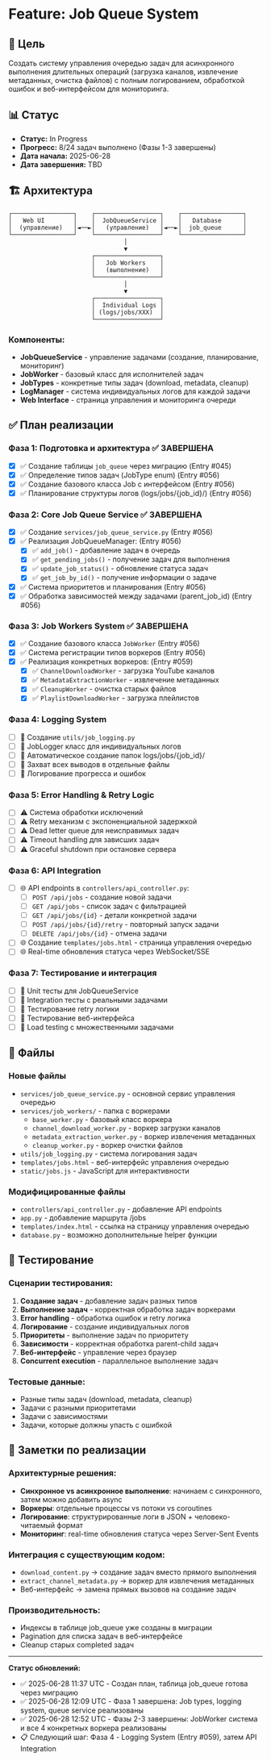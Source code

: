 # Feature: Job Queue System

## 🎯 Цель

Создать систему управления очередью задач для асинхронного выполнения длительных операций (загрузка каналов, извлечение метаданных, очистка файлов) с полным логированием, обработкой ошибок и веб-интерфейсом для мониторинга.

## 📊 Статус

- **Статус:** In Progress  
- **Прогресс:** 8/24 задач выполнено (Фазы 1-3 завершены)
- **Дата начала:** 2025-06-28
- **Дата завершения:** TBD

## 🏗️ Архитектура

```
┌─────────────────┐    ┌──────────────────┐    ┌─────────────────┐
│   Web UI        │    │  JobQueueService │    │   Database      │
│  (управление)   │◄──►│   (управление)   │◄──►│  job_queue      │
└─────────────────┘    └──────────────────┘    └─────────────────┘
                                │
                                ▼
                       ┌──────────────────┐
                       │   Job Workers    │
                       │   (выполнение)   │
                       └──────────────────┘
                                │
                                ▼
                       ┌──────────────────┐
                       │  Individual Logs │
                       │ (logs/jobs/XXX)  │
                       └──────────────────┘
```

### Компоненты:
- **JobQueueService** - управление задачами (создание, планирование, мониторинг)
- **JobWorker** - базовый класс для исполнителей задач
- **JobTypes** - конкретные типы задач (download, metadata, cleanup)
- **LogManager** - система индивидуальных логов для каждой задачи
- **Web Interface** - страница управления и мониторинга очереди

## ✅ План реализации

### Фаза 1: Подготовка и архитектура ✅ ЗАВЕРШЕНА
- [x] ✅ Создание таблицы `job_queue` через миграцию (Entry #045)
- [x] ✅ Определение типов задач (JobType enum) (Entry #056)
- [x] ✅ Создание базового класса Job с интерфейсом (Entry #056) 
- [x] ✅ Планирование структуры логов (logs/jobs/{job_id}/) (Entry #056)

### Фаза 2: Core Job Queue Service ✅ ЗАВЕРШЕНА
- [x] ✅ Создание `services/job_queue_service.py` (Entry #056)
- [x] ✅ Реализация JobQueueManager: (Entry #056)
  - [x] ✅ `add_job()` - добавление задач в очередь
  - [x] ✅ `get_pending_jobs()` - получение задач для выполнения  
  - [x] ✅ `update_job_status()` - обновление статуса задач
  - [x] ✅ `get_job_by_id()` - получение информации о задаче
- [x] ✅ Система приоритетов и планирования (Entry #056)
- [x] ✅ Обработка зависимостей между задачами (parent_job_id) (Entry #056)

### Фаза 3: Job Workers System ✅ ЗАВЕРШЕНА
- [x] ✅ Создание базового класса `JobWorker` (Entry #056)
- [x] ✅ Система регистрации типов воркеров (Entry #056)
- [x] ✅ Реализация конкретных воркеров: (Entry #059)
  - [x] ✅ `ChannelDownloadWorker` - загрузка YouTube каналов
  - [x] ✅ `MetadataExtractionWorker` - извлечение метаданных
  - [x] ✅ `CleanupWorker` - очистка старых файлов
  - [x] ✅ `PlaylistDownloadWorker` - загрузка плейлистов

### Фаза 4: Logging System
- [ ] 📝 Создание `utils/job_logging.py`
- [ ] 📝 JobLogger класс для индивидуальных логов
- [ ] 📝 Автоматическое создание папок logs/jobs/{job_id}/
- [ ] 📝 Захват всех выводов в отдельные файлы
- [ ] 📝 Логирование прогресса и ошибок

### Фаза 5: Error Handling & Retry Logic
- [ ] ⚠️ Система обработки исключений
- [ ] ⚠️ Retry механизм с экспоненциальной задержкой
- [ ] ⚠️ Dead letter queue для неисправимых задач
- [ ] ⚠️ Timeout handling для зависших задач
- [ ] ⚠️ Graceful shutdown при остановке сервера

### Фаза 6: API Integration
- [ ] 🌐 API endpoints в `controllers/api_controller.py`:
  - [ ] `POST /api/jobs` - создание новой задачи
  - [ ] `GET /api/jobs` - список задач с фильтрацией
  - [ ] `GET /api/jobs/{id}` - детали конкретной задачи
  - [ ] `POST /api/jobs/{id}/retry` - повторный запуск задачи
  - [ ] `DELETE /api/jobs/{id}` - отмена задачи
- [ ] 🌐 Создание `templates/jobs.html` - страница управления очередью
- [ ] 🌐 Real-time обновления статуса через WebSocket/SSE

### Фаза 7: Тестирование и интеграция
- [ ] 🧪 Unit тесты для JobQueueService
- [ ] 🧪 Integration тесты с реальными задачами
- [ ] 🧪 Тестирование retry логики
- [ ] 🧪 Тестирование веб-интерфейса
- [ ] 🧪 Load testing с множественными задачами

## 📁 Файлы

### Новые файлы
- `services/job_queue_service.py` - основной сервис управления очередью
- `services/job_workers/` - папка с воркерами
  - `base_worker.py` - базовый класс воркера
  - `channel_download_worker.py` - воркер загрузки каналов
  - `metadata_extraction_worker.py` - воркер извлечения метаданных  
  - `cleanup_worker.py` - воркер очистки файлов
- `utils/job_logging.py` - система логирования задач
- `templates/jobs.html` - веб-интерфейс управления очередью
- `static/jobs.js` - JavaScript для интерактивности

### Модифицированные файлы  
- `controllers/api_controller.py` - добавление API endpoints
- `app.py` - добавление маршрута /jobs
- `templates/index.html` - ссылка на страницу управления очередью
- `database.py` - возможно дополнительные helper функции

## 🧪 Тестирование

### Сценарии тестирования:
1. **Создание задач** - добавление задач разных типов
2. **Выполнение задач** - корректная обработка задач воркерами
3. **Error handling** - обработка ошибок и retry логика  
4. **Логирование** - создание индивидуальных логов
5. **Приоритеты** - выполнение задач по приоритету
6. **Зависимости** - корректная обработка parent-child задач
7. **Веб-интерфейс** - управление через браузер
8. **Concurrent execution** - параллельное выполнение задач

### Тестовые данные:
- Разные типы задач (download, metadata, cleanup)
- Задачи с разными приоритетами
- Задачи с зависимостями
- Задачи, которые должны упасть с ошибкой

## 📝 Заметки по реализации

### Архитектурные решения:
- **Синхронное vs асинхронное выполнение**: начинаем с синхронного, затем можно добавить async
- **Воркеры**: отдельные процессы vs потоки vs coroutines
- **Логирование**: структурированные логи в JSON + человеко-читаемый формат
- **Мониторинг**: real-time обновления статуса через Server-Sent Events

### Интеграция с существующим кодом:
- `download_content.py` → создание задач вместо прямого выполнения
- `extract_channel_metadata.py` → воркер для извлечения метаданных
- Веб-интерфейс → замена прямых вызовов на создание задач

### Производительность:
- Индексы в таблице job_queue уже созданы в миграции
- Pagination для списка задач в веб-интерфейсе
- Cleanup старых completed задач

---

**Статус обновлений:**
- ✅ 2025-06-28 11:37 UTC - Создан план, таблица job_queue готова через миграцию
- ✅ 2025-06-28 12:09 UTC - Фаза 1 завершена: Job types, logging system, queue service реализованы
- ✅ 2025-06-28 12:52 UTC - Фазы 2-3 завершены: JobWorker система и все 4 конкретных воркера реализованы
- 📋 Следующий шаг: Фаза 4 - Logging System (Entry #059), затем API Integration 